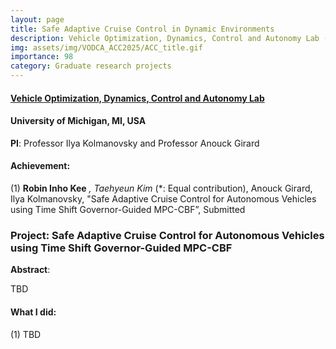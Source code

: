 ```yaml
---
layout: page
title: Safe Adaptive Cruise Control in Dynamic Environments
description: Vehicle Optimization, Dynamics, Control and Autonomy Lab (06.2024-ing), University of Michigan, MI, USA
img: assets/img/VODCA_ACC2025/ACC_title.gif
importance: 98
category: Graduate research projects
---
```


#### **<a href='https://vodca.engin.umich.edu/'>Vehicle Optimization, Dynamics, Control and Autonomy Lab</a>**
#### University of Michigan, MI, USA

**PI**:  Professor Ilya Kolmanovsky and Professor Anouck Girard

#### **Achievement**:

(1) **Robin Inho Kee** *, Taehyeun Kim* (*: Equal contribution), Anouck Girard, Ilya Kolmanovsky, "Safe Adaptive Cruise Control for Autonomous Vehicles using Time Shift Governor-Guided MPC-CBF”, Submitted

### **Project**: **Safe Adaptive Cruise Control for Autonomous Vehicles using Time Shift Governor-Guided MPC-CBF**



**Abstract**: 

TBD



#### **What I did**:

(1) TBD



